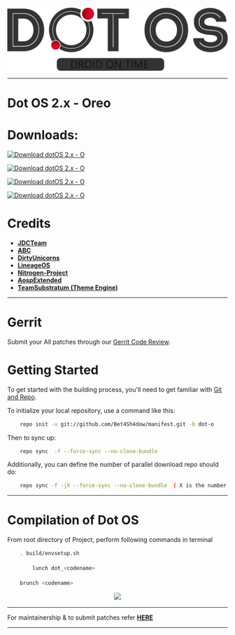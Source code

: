 <p align="center">
<img src="https://github.com/DotOS/manifest/blob/dot-o/About.png" > 
</p>

--------------------------------------------------------------

 Dot OS 2.x - Oreo
 ==========

Downloads:
=========

[![Download dotOS 2.x - O](https://img.shields.io/sourceforge/dd/dotos-2-x.svg)](https://sourceforge.net/projects/dotos-2-x/files/latest/download)

[![Download dotOS 2.x - O](https://img.shields.io/sourceforge/dw/dotos-2-x.svg)](https://sourceforge.net/projects/dotos-2-x/files/latest/download)

[![Download dotOS 2.x - O](https://img.shields.io/sourceforge/dm/dotos-2-x.svg)](https://sourceforge.net/projects/dotos-2-x/files/latest/download)

[![Download dotOS 2.x - O](https://img.shields.io/sourceforge/dt/dotos-2-x.svg)](https://sourceforge.net/projects/dotos-2-x/files/latest/download)

 Credits
 =======
 * [**JDCTeam**](https://github.com/AOSP-JF-MM)
 * [**ABC**](https://github.com/ezio84?tab=repositories)
 * [**DirtyUnicorns**](https://github.com/dirtyunicorns)
 * [**LineageOS**](https://github.com/LineageOS)
 * [**Nitrogen-Project**](https://github.com/nitrogen-project)
 * [**AospExtended**](https://github.com/AospExtended)
 * [**TeamSubstratum (Theme Engine)**](https://github.com/Substratum)


-----------------------------------------------------------------------------
 
 Gerrit
 ==============
 Submit your All patches through our [Gerrit Code Review](http://gerrit.droidontime.com/).

 Getting Started
 ==============

To get started with the building process, you'll need to get familiar with [Git and Repo](http://source.android.com/source/using-repo.html).

To initialize your local repository, use a command like this:

```bash
    repo init -u git://github.com/Bet4Sh4dow/manifest.git -b dot-o
```

Then to sync up:

```bash
    repo sync  -f --force-sync --no-clone-bundle
```

Additionally, you can define the number of parallel download repo should do:

```bash
    repo sync -f -jX --force-sync --no-clone-bundle  ( X is the number of parallel download repo should do choose depending on your cpu )
```

----------------------------------
 
 Compilation of Dot OS
 ==================

From root directory of Project, perform following commands in terminal


```bash
	. build/envsetup.sh
   
        lunch dot_<codename>
   
	brunch <codename>
```


<p align="center">
<img src="https://github.com/DotOS/manifest/blob/dot-n/dotlogo.png" > 
</p>

--------------------------------------------------------------------------------------------------------------------------

For maintainership & to submit patches refer [**HERE**](https://github.com/DotOS/android_vendor_dot/blob/dot-o/README.md)

--------------------------------------------------------------------------------------------------------------------------



